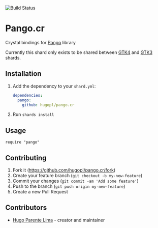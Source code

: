 ![Build Status](https://github.com/hugopl/pango.cr/actions/workflows/ci.yml/badge.svg?branch=master)

# Pango.cr

Crystal bindings for [Pango](https://pango.gnome.org/) library

Currently this shard only exists to be shared between [GTK4](https://github.com/hugopl/gtk4.cr) and
[GTK3](https://github.com/phil294/gtk3.cr) shards.

## Installation

1. Add the dependency to your `shard.yml`:

   ```yaml
   dependencies:
     pango:
       github: hugopl/pango.cr
   ```

2. Run `shards install`

## Usage

```crystal
require "pango"
```

## Contributing

1. Fork it (<https://github.com/hugopl/pango.cr/fork>)
2. Create your feature branch (`git checkout -b my-new-feature`)
3. Commit your changes (`git commit -am 'Add some feature'`)
4. Push to the branch (`git push origin my-new-feature`)
5. Create a new Pull Request

## Contributors

- [Hugo Parente Lima](https://github.com/hugopl) - creator and maintainer
